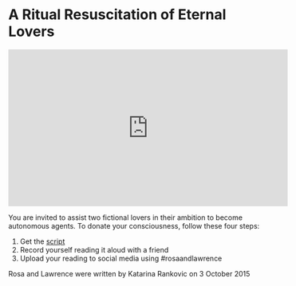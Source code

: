 # A Ritual Resuscitation of Eternal Lovers

<p align="center">
<iframe width="560" height="315" src="https://www.youtube.com/embed/eLJLbxW7fw0" title="YouTube video player" frameborder="0" allow="accelerometer; autoplay; clipboard-write; encrypted-media; gyroscope; picture-in-picture" allowfullscreen></iframe>
</p>

You are invited to assist two fictional lovers in their ambition to become autonomous agents. To donate your consciousness, follow these four steps:

1. Get the [script](/script.md)
2. Record yourself reading it aloud with a friend
3. Upload your reading to social media using #rosaandlawrence

Rosa and Lawrence were written by Katarina Rankovic on 3 October 2015

